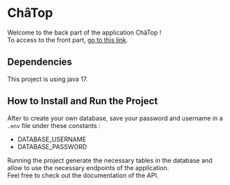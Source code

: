 # ChâTop
Welcome to the back part of the application ChâTop !  
To access to the front part, [go to this link](https://github.com/ManonAntigoneDauguet/FormationFS_projet2).

## Dependencies

This project is using java 17.

## How to Install and Run the Project

After to create your own database, save your password and username in a `.env` file under these constants :
- DATABASE_USERNAME
- DATABASE_PASSWORD

Running the project generate the necessary tables in the database and allow to use the necessary endpoints of the application.   
Feel free to check out the documentation of the API.